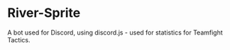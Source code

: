 # River-Sprite
A bot used for Discord, using discord.js - used for statistics for Teamfight Tactics.
